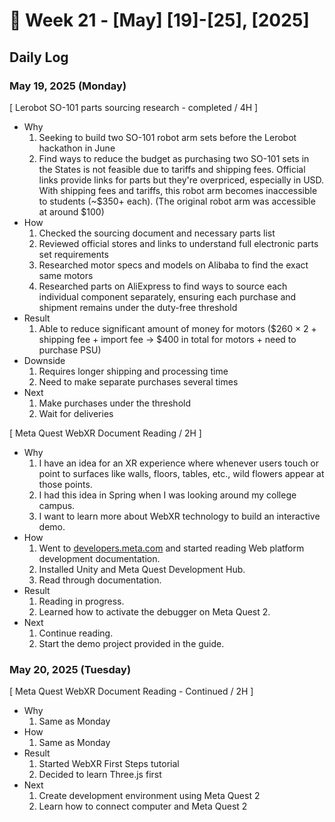 # 📅 Week 21 - [May] [19]-[25], [2025]

## Daily Log  

### May 19, 2025 (Monday)

[ Lerobot SO-101 parts sourcing research - completed / 4H ] 

- Why
    1. Seeking to build two SO-101 robot arm sets before the Lerobot hackathon in June
    2. Find ways to reduce the budget as purchasing two SO-101 sets in the States is not feasible due to tariffs and shipping fees. Official links provide links for parts but they're overpriced, especially in USD. With shipping fees and tariffs, this robot arm becomes inaccessible to students (~$350+ each). (The original robot arm was accessible at around $100)
- How
    1. Checked the sourcing document and necessary parts list
    2. Reviewed official stores and links to understand full electronic parts set requirements
    3. Researched motor specs and models on Alibaba to find the exact same motors
    4. Researched parts on AliExpress to find ways to source each individual component separately, ensuring each purchase and shipment remains under the duty-free threshold
- Result
    1. Able to reduce significant amount of money for motors ($260 × 2 + shipping fee + import fee → $400 in total for motors + need to purchase PSU)
- Downside
    1. Requires longer shipping and processing time
    2. Need to make separate purchases several times
- Next
    1. Make purchases under the threshold
    2. Wait for deliveries


[ Meta Quest WebXR Document Reading / 2H ]

- Why
    1. I have an idea for an XR experience where whenever users touch or point to surfaces like walls, floors, tables, etc., wild flowers appear at those points.
    2. I had this idea in Spring when I was looking around my college campus.
    3. I want to learn more about WebXR technology to build an interactive demo.
- How
    1. Went to [developers.meta.com](https://developers.meta.com) and started reading Web platform development documentation.
    2. Installed Unity and Meta Quest Development Hub.
    3. Read through documentation.
 - Result
    1. Reading in progress.
    2. Learned how to activate the debugger on Meta Quest 2.
- Next
    1. Continue reading.
    2. Start the demo project provided in the guide.

### May 20, 2025 (Tuesday)

[ Meta Quest WebXR Document Reading - Continued / 2H ]

- Why
    1. Same as Monday
- How
    1. Same as Monday
- Result
    1. Started WebXR First Steps tutorial
    2. Decided to learn Three.js first
- Next
    1. Create development environment using Meta Quest 2
    2. Learn how to connect computer and Meta Quest 2